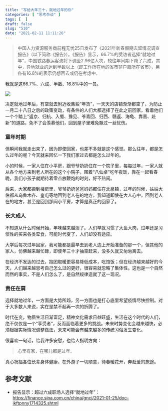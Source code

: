 ```yaml
---
title: "写给大年三十，就地过年的你"
categories: [ "思考杂谈" ]
tags: [  ]
draft: false
slug: "510"
date: "2021-02-11 11:11:26"
---
```






>  中国人力资源服务商前程无忧25日发布了《2021年新春假期去留情况调查报告》（以下简称《报告》）。《报告》显示，66.7%的受访者选择“就地过年”，中国铁路春运客流将下调至2.96亿人次，较往年同期下降了六成，其中，异地就业的达到半数以上（即工作所在地的省市非户籍所在省市），另各有16.8%的表示仍想回去或仍在考虑中。



我就是这66.7%、六成、半数、16.8%中的一员。



![](https://imagehost-cdn.frytea.com/images/2021/02/11/20210211110624365e57184960921a.png)



决定就地过年后，有空就去附近收集些“年货”，一天天的店铺渐渐都空了，为防止一月二十八日之后的政策变动，有条件的人们大都选择了在此之前回家，看着他们一个个踏上“返京、归杭、入蜀、豫见、爷青回、归西、赣返、海龟、靠晋、赴新”的道路，免不了会羡慕他们，回到屋子里难免飘过一丝忧伤。



### 童年时期



但瞬间我就走出来了，因为即使回家，也差不多就是这个感觉。那么往年，都是怎么过年的呢？今天就来回忆一下我们家过去都是怎么过年的。



小的时候，一家人住在小平房，跟爷爷奶奶住在一个院子里，每每过年，一家人就从各个地方来到老人所在的这个小院子，围着“八仙桌”吃年夜饭，靠在一起看春晚，我们小孩子就期待着零点放鞭炮的时刻，好不热闹。



后来，大家都搬到楼房里，爷爷奶奶爸爸妈妈都住在北泉镇，过年的时候，姑姑大伯都从乌鲁木齐、奎屯等地回到老人在的地方，我知道即使在大人心中，回到老人在的地方，甚至是回到那间小平房，才算是真正的回家了。



### 长大成人



不知道从什么时候开始，年味越来越淡了。人们早就习惯了大鱼大肉，过年还是习惯性的买来各类荤食，可能时代变了，人们却没有适应。



大学后每次过年回家，我可能都是最早去到老人边上开始准备的那一个，但其他的家人，仿佛越来越忙碌，即使年三十才抽空赶来，没多久就又匆匆离去。



在经济不发达的过去，抱团取暖更容易降低成本，吃饱饭；但在经济越来越好的今天，人们越来越思考自己怎么过的更好，很容易就忽略了集体性。这也是一个自然而然的事实，不是人们怎么了，是自然规律造就了这一现况。



### 责任在肩



选择就地过年，一方面是大势所趋，另一方面也是打心底里希望疫情尽快控制。对于大多数人来说，实在是禁不起再一次的折腾了。



时代在变，物质生活日渐富足，精神文化需求日益旺盛，生活在这个时代的人们，绝不仅仅是一个“享受者”，反而面临着更多的挑战。未来时势变化会越来越快，必须根据实际情况调整做法，未来可能会有越来越多的传统习俗发生变化。


很喜欢一句话，给我许多安慰，也给人指明方向：



> 心里有家，在哪儿都是过年。



真心祝福各位长辈身体健康，在外游子一切顺意，待春暖花开，奔赴爱的旅途。



## 参考文献

- 报告显示：超过六成职场人选择“就地过年”：https://finance.sina.com.cn/china/gncj/2021-01-25/doc-ikftpnny1714325.shtml
